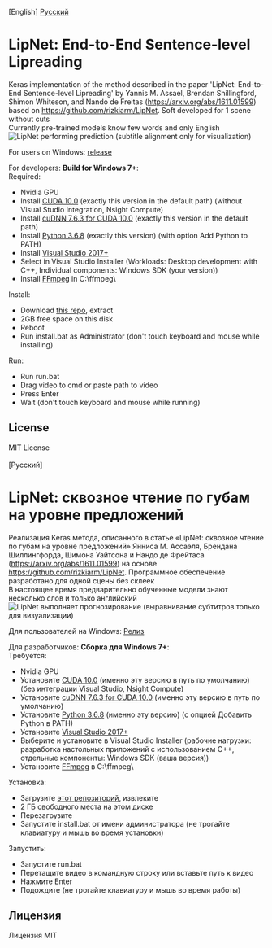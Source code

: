 [English] <a href="#russian">Русский</a>
# LipNet: End-to-End Sentence-level Lipreading
Keras implementation of the method described in the paper 'LipNet: End-to-End Sentence-level Lipreading' by Yannis M. Assael, Brendan Shillingford, Shimon Whiteson, and Nando de Freitas (https://arxiv.org/abs/1611.01599) based on https://github.com/rizkiarm/LipNet.
Soft developed for 1 scene without cuts<br>
Currently pre-trained models know few words and only English<br>
![LipNet performing prediction (subtitle alignment only for visualization)](assets/lipreading.gif)

For users on Windows: [release](https://github.com/no4ni/LipNet/releases)

For developers:
**Build for Windows 7+**:<br>
Required:
- Nvidia GPU
- Install [CUDA 10.0](https://developer.nvidia.com/cuda-10.0-download-archive) (exactly this version in the default path) (without Visual Studio Integration, Nsight Compute)
- Install [cuDNN 7.6.3 for CUDA 10.0](https://developer.nvidia.com/rdp/cudnn-archive) (exactly this version in the default path)
- Install [Python 3.6.8](https://www.python.org/ftp/python/3.6.8/python-3.6.8-amd64-webinstall.exe) (exactly this version) (with option Add Python to PATH)
- Install [Visual Studio 2017+](https://visualstudio.microsoft.com/ru/vs/community/)
- Select in Visual Studio Installer (Workloads: Desktop development with C++, Individual components: Windows SDK (your version))
- Install [FFmpeg](https://www.ffmpeg.org/download.html#build-windows) in C:\ffmpeg\

Install:
- Download [this repo](https://github.com/no4ni/LipNet/archive/refs/heads/master.zip), extract
- 2GB free space on this disk
- Reboot
- Run install.bat as Administrator (don't touch keyboard and mouse while installing)

Run:
- Run run.bat
- Drag video to cmd or paste path to video
- Press Enter
- Wait (don't touch keyboard and mouse while running)

## License
MIT License
<br id="russian"></br>
[Русский]
# LipNet: сквозное чтение по губам на уровне предложений
Реализация Keras метода, описанного в статье «LipNet: сквозное чтение по губам на уровне предложений» Янниса М. Ассаэля, Брендана Шиллингфорда, Шимона Уайтсона и Нандо де Фрейтаса (https://arxiv.org/abs/1611.01599) на основе https://github.com/rizkiarm/LipNet.
Программное обеспечение разработано для одной сцены без склеек<br>
В настоящее время предварительно обученные модели знают несколько слов и только английский<br>
![LipNet выполняет прогнозирование (выравнивание субтитров только для визуализации)](assets/lipreading.gif)

Для пользователей на Windows: [Релиз](https://github.com/no4ni/LipNet/releases)

Для разработчиков:
**Сборка для Windows 7+**:<br>
Требуется:
- Nvidia GPU
- Установите [CUDA 10.0](https://developer.nvidia.com/cuda-10.0-download-archive) (именно эту версию в путь по умолчанию) (без интеграции Visual Studio, Nsight Compute)
- Установите [cuDNN 7.6.3 for CUDA 10.0](https://developer.nvidia.com/rdp/cudnn-archive) (именно эту версию в путь по умолчанию)
- Установите [Python 3.6.8](https://www.python.org/ftp/python/3.6.8/python-3.6.8-amd64-webinstall.exe) (именно эту версию) (с опцией Добавить Python в PATH)
- Установите [Visual Studio 2017+](https://visualstudio.microsoft.com/ru/vs/community/)
- Выберите и установите в Visual Studio Installer (рабочие нагрузки: разработка настольных приложений с использованием C++, отдельные компоненты: Windows SDK (ваша версия))
- Установите [FFmpeg](https://www.ffmpeg.org/download.html#build-windows) в C:\ffmpeg\

Установка:
- Загрузите [этот репозиторий](https://github.com/no4ni/LipNet/archive/refs/heads/master.zip), извлеките
- 2 ГБ свободного места на этом диске
- Перезагрузите
- Запустите install.bat от имени администратора (не трогайте клавиатуру и мышь во время установки)

Запустить:
- Запустите run.bat
- Перетащите видео в командную строку или вставьте путь к видео
- Нажмите Enter
- Подождите (не трогайте клавиатуру и мышь во время работы)

## Лицензия
Лицензия MIT
